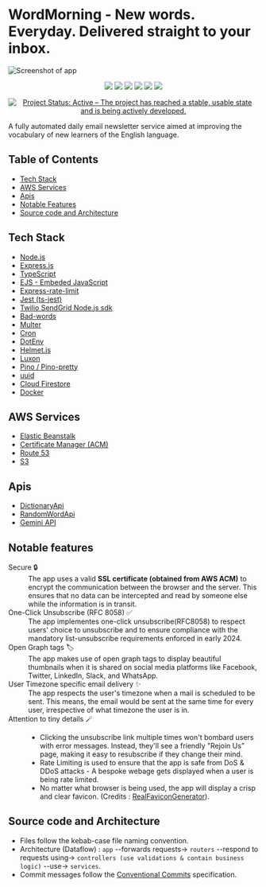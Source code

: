 # WordMorning - New words. Everyday. Delivered straight to your inbox.
![Screenshot of app](images/word-morning.png)

<p align = "center">
  <img src = "https://img.shields.io/badge/typescript-%23007ACC.svg?style=for-the-badge&logo=typescript&logoColor=white" />
  <img src = "https://img.shields.io/badge/node.js-6DA55F?style=for-the-badge&logo=node.js&logoColor=white" />
  <img src = "https://img.shields.io/badge/express.js-%23404d59.svg?style=for-the-badge&logo=express&logoColor=%2361DAFB" />
  <img src = "https://img.shields.io/badge/NPM-%23CB3837.svg?style=for-the-badge&logo=npm&logoColor=white" />
  <img src = "https://img.shields.io/badge/AWS-%23FF9900.svg?style=for-the-badge&logo=amazon-aws&logoColor=white" />
  <img src = "https://img.shields.io/badge/docker-%230db7ed.svg?style=for-the-badge&logo=docker&logoColor=white" />
</p>
<p align = "center">
<a href="https://www.repostatus.org/#active"><img src="https://www.repostatus.org/badges/latest/active.svg" alt="Project Status: Active – The project has reached a stable, usable state and is being actively developed." /></a>  
</p>

A fully automated daily email newsletter service aimed at improving the vocabulary of new learners of the English language.

## Table of Contents
- [Tech Stack](#tech-stack)
- [AWS Services](#aws-services)
- [Apis](#apis)
- [Notable Features](#notable-features)
- [Source code and Architecture](#source-code-and-architecture)

## Tech Stack
- [Node.js](https://nodejs.org/en)
- [Express.js](https://expressjs.com)
- [TypeScript](https://www.typescriptlang.org)
- [EJS - Embeded JavaScript](https://ejs.co)
- [Express-rate-limit](https://www.npmjs.com/package/express-rate-limit)
- [Jest (ts-jest)](https://www.npmjs.com/package/ts-jest)
- [Twilio SendGrid Node.js sdk](https://sendgrid.com/en-us/solutions/email-api?utm_source=google&utm_medium=cpc&utm_term=twilio%20sendgrid&utm_campaign=SendGrid_G_S_NAMER_Brand_Tier1&cq_plac=&cq_net=g&cq_pos=&cq_med=&cq_plt=gp&gad_source=1)
- [Bad-words](https://www.npmjs.com/package/bad-words)
- [Multer](https://www.npmjs.com/package/multer)
- [Cron](https://www.npmjs.com/package/cron)
- [DotEnv](https://www.npmjs.com/package/dotenv)
- [Helmet.js](https://helmetjs.github.io)
- [Luxon](https://moment.github.io/luxon/#/)
- [Pino / Pino-pretty](https://www.npmjs.com/package/pino)
- [uuid](https://www.npmjs.com/package/uuid)
- [Cloud Firestore](https://firebase.google.com/docs/firestore)
- [Docker](https://www.docker.com)

## AWS Services
- [Elastic Beanstalk](https://aws.amazon.com/elasticbeanstalk/?trk=7251e6b1-d80c-4891-a63f-a6472921f7a3&sc_channel=ps&ef_id=EAIaIQobChMImu-Z1PK6hgMVJVdHAR3mDgDVEAAYASAAEgLmHPD_BwE:G:s&s_kwcid=AL!4422!3!652240143517!p!!g!!what%20is%20elastic%20beanstalk!19870609179!147363462916)
- [Certificate Manager (ACM)](https://aws.amazon.com/certificate-manager/)
- [Route 53](https://aws.amazon.com/route53/)
- [S3](https://aws.amazon.com/pm/serv-s3/?trk=20e04791-939c-4db9-8964-ee54c41bc6ad&sc_channel=ps&ef_id=EAIaIQobChMIk-GfjfO6hgMVbF5HAR2aPwZjEAAYASAAEgIxqPD_BwE:G:s&s_kwcid=AL!4422!3!651751060962!e!!g!!aws%20s3!19852662362!145019251177)

## Apis 
- [DictionaryApi](https://dictionaryapi.dev)
- [RandomWordApi](https://random-word-api.vercel.app)
- [Gemini API](https://ai.google.dev/gemini-api)
  
## Notable features
<dl>
  
  <dt>Secure 🔒</dt>
  <dd>The app uses a valid <b> SSL certificate (obtained from AWS ACM)</b> to encrypt the communication between the browser and the server. This ensures that no data can be intercepted and read by someone else while the information is in transit.</dd>

  <dt>One-Click Unsubscribe (RFC 8058) ✅ </dt>
  <dd>The app implementes one-click unsubscribe(RFC8058) to respect users' choice to unsubscribe and to ensure compliance with the mandatory list-unsubscribe requirements enforced in early 2024.</dd>

  <dt>Open Graph tags 🏷️</dt>
  <dd>The app makes use of open graph tags to display beautiful thumbnails when it is shared on social media platforms like Facebook, Twitter, LinkedIn, Slack, and WhatsApp.</dd>

  <dt>User Timezone specific email delivery ✨</dt>
  <dd>The app respects the user's timezone when a mail is scheduled to be sent. This means, the email would be sent at the same time for every user, irrespective of what timezone the user is in. </dd>

  <dt>Attention to tiny details 🪄</dt>
  <dd>
    <ul>
      <li> Clicking the unsubscribe link multiple times won't bombard users with error messages. Instead, they'll see a friendly "Rejoin Us" page, making it easy to resubscribe if they change their mind. </li>
      <li> Rate Limiting is used to ensure that the app is safe from DoS & DDoS attacks - A bespoke webage gets displayed when a user is being rate limited.</li>
      <li> No matter what browser is being used, the app will display a crisp and clear favicon. (Credits : <a href = "https://realfavicongenerator.net"> RealFaviconGenerator</a>).
     </li>
    </ul>
  </dd>
</dl>

## Source code and Architecture
- Files follow the kebab-case file naming convention.
- Architecture (Dataflow) : `app` --forwards requests-> `routers` --respond to requests using-> `controllers (use validations & contain business logic)` --use-> `services`.
- Commit messages follow the [Conventional Commits](https://www.conventionalcommits.org/en/v1.0.0/) specification.

